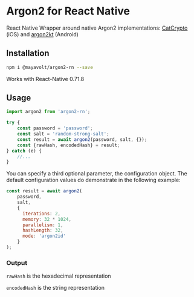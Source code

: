 # Argon2 for React Native

React Native Wrapper around native Argon2 implementations: [CatCrypto](//github.com/ImKcat/CatCrypto) (iOS) and [argon2kt](//github.com/lambdapioneer/argon2kt) (Android)

## Installation
```bash
npm i @mayavolt/argon2-rn --save
```
Works with React-Native 0.71.8

## Usage

```javascript
import argon2 from 'argon2-rn';

try {
    const password = 'password';
    const salt = 'random-strong-salt';
    const result = await argon2(password, salt, {});
    const {rawHash, encodedHash} = result;
} catch (e) {
    //...
}
```

You can specify a third optional parameter, the configuration object. The default configuration values do demonstrate in the following example:

```javascript
const result = await argon2(
    password,
    salt,
    {
      iterations: 2,
      memory: 32 * 1024,
      parallelism: 1,
      hashLength: 32,
      mode: 'argon2id'
    }
);
```

### Output

`rawHash` is the hexadecimal representation

`encodedHash` is the string representation